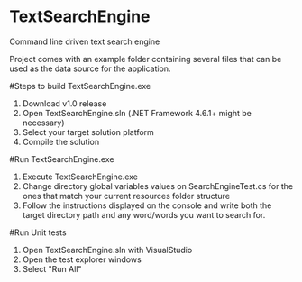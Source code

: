 # TextSearchEngine
 Command line driven text search engine

Project comes with an example folder containing several files that can be used as the data source for the application.

#Steps to build TextSearchEngine.exe

1. Download v1.0 release
2. Open TextSearchEngine.sln (.NET Framework 4.6.1+ might be necessary)
3. Select your target solution platform
4. Compile the solution


#Run TextSearchEngine.exe


1. Execute TextSearchEngine.exe
2. Change directory global variables values on SearchEngineTest.cs for the ones that match your current resources folder structure
2. Follow the instructions displayed on the console and write both the target directory path and any word/words you want to search for.


#Run Unit tests

1. Open TextSearchEngine.sln with VisualStudio
2. Open the test explorer windows
3. Select "Run All"